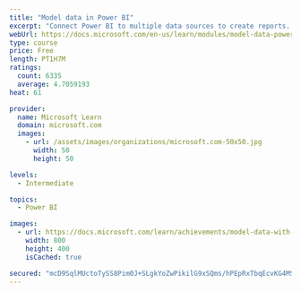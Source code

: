 ```yaml
---
title: "Model data in Power BI"
excerpt: "Connect Power BI to multiple data sources to create reports. Define the relationship between your data sources."
webUrl: https://docs.microsoft.com/en-us/learn/modules/model-data-power-bi/
type: course
price: Free
length: PT1H7M
ratings:
  count: 6335
  average: 4.7059193
heat: 61

provider:
  name: Microsoft Learn
  domain: microsoft.com
  images:
    - url: /assets/images/organizations/microsoft.com-50x50.jpg
      width: 50
      height: 50

levels:
  - Intermediate

topics:
  - Power BI

images:
  - url: https://docs.microsoft.com/learn/achievements/model-data-with-power-bi-desktop-social.png
    width: 800
    height: 400
    isCached: true

secured: "mcD9SqlMUctoTySS8Pim0J+SLgkYoZwPikilG9xSQms/hPEpRxTbqEcvKG4MSLK23CSdFNqwrEIp8WpwOP9qASKXWLo9njdLqQzpNGeqidXmUjOMvmPWhbNZpw8PcxnUW7vBrSag/yu8gN6KAw2xPUMCWy8CPlKwUiwgcwEUc7vzLJHTm3CFJ4SaRx7E3a4qWMWtcVgX/nC9NFZltwJ5HZKheYwEoxsC+7SDbVndtnyj+lVib4gP+vhxmI+PTbrgnP1tgqctkOgmSUtXPrQAGAV0bhm9eLTdKPlViL0sLDUTNX6rt4TYgM4P3FgjPTq8gcl/VwUYvGVHE0Y15WtD2WUX4TFt2TQ4ShFZdieJlnfUaSs/SLttTCYhcDqKq+hkLUAWuCZZp+RY061Kf295UTW4tonOFK4YtMFqRGWIi54=;0g1xC1nrjoBKN+7foRd4aQ=="
---
```


